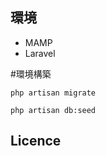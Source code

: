 ## 環境
- MAMP
- Laravel

#環境構築
```
php artisan migrate
```

```
php artisan db:seed
```




## Licence
